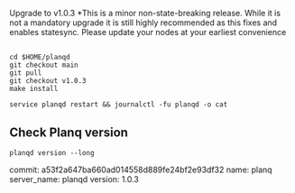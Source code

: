 Upgrade to v1.0.3
*This is a minor non-state-breaking release. While it is not a mandatory upgrade it is still highly recommended as this fixes and enables statesync.
Please update your nodes at your earliest convenience

##
```
cd $HOME/planqd
git checkout main 
git pull 
git checkout v1.0.3
make install
```

```
service planqd restart && journalctl -fu planqd -o cat
```

## Check Planq version
```
planqd version --long
```
commit: a53f2a647ba660ad014558d889fe24bf2e93df32
name: planq
server_name: planqd
version: 1.0.3
```
